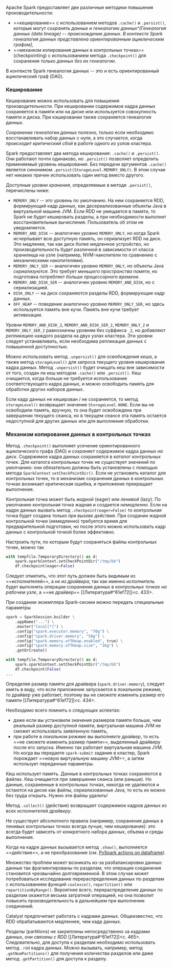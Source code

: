 Apache Spark предоставляет две различные методики повышения производительности:
- ==кеширование== с использованием методов `.cache()` и `.persist()`, которые могут _сохранять данные и генеалогию данных^[Генеалогия данных (data lineage) -- происхождение данных. В контексте Spark генеалогия данных представлена ориентированным ациклическим графом]_,
- ==механизм копирования данных в контрольных точках== (checkpointing) с использованием метода `.checkpoint()` для сохранения _только данных без их генеалогии_.

В контексте Spark генеалогия данных -- это и есть ориентированный ациклический граф (DAG).
### Кеширование

Кеширование можно использовать для повышения производительности. При кешировании содержимое кадра данных сохраняется в памяти или на диске или используется совокупность памяти и диска. При кэшировании также сохраняется генеалогия данных.

_Сохранение генеалогии данных_ полезно, только если необходимо восстанавливать набор данных с нуля, а это случается, когда _происходит критический сбой_ в работе одного из узлов кластера.

Spark предоставляет два метода кеширования: `.cache()` и `.persist()`. Они работают почти одинаково, но `.persist()`  позволяет определить применяемый уровень кеширования. Без передачи аргументов `.cache()` является синонимом `.persist(StorageLevel.MEMORY_ONLY)`. В этом случае нет никаких причин использовать один метод вместо другого. 

Доступные _уровни хранения_, определяемые в методе `.persist()`, перечислены ниже:
- `MEMORY_ONLY` -- это уровень по умолчанию. На нем сохраняется RDD, формирующий кадр данных, как десериализованные объекты Java в виртуальной машине JVM. Если RDD не умещается в памяти, то Spark не будет кешировать разделы, а при необходимости выполнит восстановительные вычисления. Пользователь об этом не уведомляется.
- `MEMORY_AND_DISK` -- аналогичен уровню `MEMORY_ONLY`, но когда Spark исчерпывает всю доступную память, он сериализует RDD на диск. Это медленее, так как диск более медленное устройство, но производительность будет различной в зависимости от класса хранилища на узле (например, NVM-накопители по сравнению с механическими накопителями).
- `MEMORY_ONLY_SER` -- аналогичен уровню `MEMORY_ONLY`, но объекты Java _сериализуются_. Это требует _меньшего пространства памяти_, но подготовка потребляет _больше процессорного времени_.
- `MEMORY_AND_DISK_SER` -- аналогичен уровню `MEMORY_AND_DISK`, но с сериализацией.
- `DISK_ONLY` -- на диск сохраняются разделы RDD, формирующие кадр данных.
- `OFF_HEAP` -- поведение аналогично уровню `MEMORY_ONLY_SER`, но здесь используется память вне кучи. Память вне кучи требует активизации.

Уровни `MEMORY_AND_DISK_2`, `MEMORY_AND_DISK_SER_2`, `MEMORY_ONLY_2` и `MEMORY_ONLY_SER_2` равнозначны уровням без суффикса `_2`, но добавляют _репликацию_ каждого раздела на двух узлах кластера. Эти уровни следует устанавливать, если необходима репликация данных с повышенной доступностью.

Можно использовать метод `.unpersist()` для _освобождения кеша_, а также метод `storageLevel()` для запроса текущего уровня кеширования кадра данных. Метод `.unpersist()` будет очищать кеш вне зависимости от того, создан ли кеш методом `.cache()` или `.persist()`. Кеш очищается, когда больше не требуется использование соответствующего кадра данных, и можно освободить память для обработки других наборов данных.

Если кадр данных не кеширован / не сохраняется, то метод `storageLevel()` возвращает значение `StorageLevel.NONE`. Если вы не освободили память, вручную, то она будет освобождена при завершении текущего сеанса, но в текущем сеансе эта память остается недоступной для других данных или для выполнения обработки.

### Механизм копирования данных в контрольных точках

Метод `.checkpoint()` выполняет усечение ориентированного ациклического графа (DAG) и _сохраняет_ содержимое кадра данных _на диск_. Содержимое кадра данных сохраняется в _каталог контрольных точек_. Для каталога контрольных точек не существует значений по умолчанию: они обязательно должны быть установлены с помощью метода `SparkContext` `setCheckPointDir()`. Если не установить каталог для контрольных точек, то в механизме сохранения данных в контрольных точках возникает критическая ошибка, и приложение прекращает выполнение.

Контрольная точка может быть _жадной_ (eager) или _ленивой_ (lazy). По умолчанию контрольная точка жадная и создается _немедленно_. Если на кадре данных вызвать метод `.checkpoint(eager=False)` то контрольная точка будет создана _только при вызове действия_. При создании жадной контрольной точки (немедленно) требуется время для предварительной подготовки, но после этого можно использовать кадр данных с контрольной точкой более эффективно.

Настроить пути, по которым будут сохраняться файлы контрольных точек, можно так
```python
with tempfile.TemporaryDirectory() as d:
	spark.sparkContext.setCheckPointDir("/tmp/bb")
	df.checkpoint(eager=False)
```

Следует отметить, что этот путь должен быть видимым из ==исполнителей==, а _не из драйвера_, так как именно _исполнитель_ будет выполнять операции сохранения данных в _контрольных точках на рабочем узле_, а ==не драйвер== [[Литература#^61ef72]]<c. 433>.

При создании экземпляра Spark-сесиии можно передать специальные параметры
```python
spark = SparkSession.builder \
    .appName("...") \
    .master("local[*]") \
    .config("spark.executor.memory", "70g") \
    .config("spark.driver.memory", "50g") \
    .config("spark.memory.offHeap.enabled", true) \
    .config("spark.memory.offHeap.size", "16g") \
    .getOrCreate()

with tempfile.TemporaryDirectory() as d:
    spark.sparkContext.setCheckPointDir("/tmp/bb")
    df.checkpoint(False)
...
```

Определяя размер памяти для драйвера (`spark.driver.memory`), следует иметь в виду, что если приложение запускается в локальном режиме, то драйвер уже работает, поэтому вы не сможете изменить размер его памяти [[Литература#^61ef72]]<c. 434>.

Необходимо всего помнить о следующих аспектах:
- даже если вы установили значения размеров памяти больше, чем реальный размер доступной памяти, виртуальная машина JVM не сможет использовать заявленную память,
- при работе в _локальном режиме_ вы _выполняете драйвер_, то есть ==не сможете изменить размер памяти==, выделенный драйверу после его запуска. Именно так работает виртуальная машина JVM. Но когда вы передаете `spark-submit` задание в кластер, Spark порождает ==новую виртуальную машину JVM==, а затем использует переданные параметры.

Кеш использует память. Данные в контрольных точках сохраняются в файлах. Кеш очищается при завершении сеанса (или раньше). Но данные, сохраненные в контрольных точках, никогда не удаляются и остаются на диске как файлы, сериализованные Java, то есть их можно без труда открыть. Нужно эти файлы удалить!

Метод `.collect()` (действие) возвращает содержимое кадров данных из всех исполнителей _драйверу_. 

Не существует абсолютного правила (например, сохранение данных в ленивых контрольных точках всегда лучше, чем кеширование): это всегда будет зависеть от конкретного набора данных, объема и среды выполнения.

Когда на кадре данных вызывается метод `.show()`, выполняется ==действие==, а не преобразование (см. [PySpark actions on dataframe](https://davy.ai/pyspark-actions-on-dataframe/#:~:text=When%20you%20execute%20the%20dataframe.show(),DataFrame%20in%20a%20tabular%20format)).

Множество проблем может возникать из-за разбалансировки данных: данные так фрагментированы по разделам, что операция соединения становится чрезвычайно долговременной. В этом случае может потребоваться исследование перераспределения данных по разделам с использованием функций `coalesce()`, `repartition()` или `repartitionByRange()`. Вероятнее всего, перераспределение данных по разделам окажется весьма затратной операцией, но она позволит повысить производительность в дальнейшем при выполнении соединений. 

Catalyst предпочитает работать с кадрами данных. Общеизвестно, что RDD обрабатываются медленнее, чем кадр данных.

_Разделы_ (partitions) не закреплены непосредственно за кадрами данных, они _связаны с RDD_ [[Литература#^61ef72]]<c. 465>. Следовательно, для доступа к разделам необходимо использовать метод `.rdd` кадра данных. Можно вызывать, например, метод `.getNumPartitions()` для получения количества разделов или даже метод `.getPartition()` для доступа к разделу.
